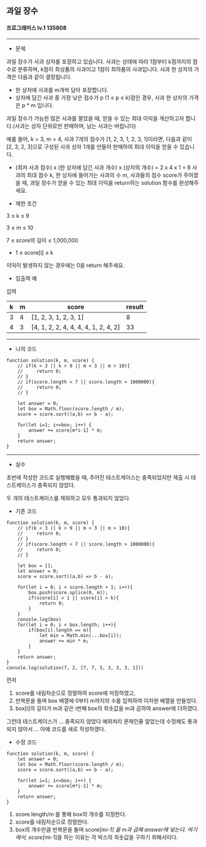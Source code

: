## 과일 장수
#### 프로그래머스 lv.1 135808
------
* 문제

과일 장수가 사과 상자를 포장하고 있습니다. 사과는 상태에 따라 1점부터 k점까지의 점수로 분류하며, k점이 최상품의 사과이고 1점이 최하품의 사과입니다. 사과 한 상자의 가격은 다음과 같이 결정됩니다.

 * 한 상자에 사과를 m개씩 담아 포장합니다.
 * 상자에 담긴 사과 중 가장 낮은 점수가 p (1 ≤ p ≤ k)점인 경우, 사과 한 상자의 가격은 p * m 입니다.

과일 장수가 가능한 많은 사과를 팔았을 때, 얻을 수 있는 최대 이익을 계산하고자 합니다.(사과는 상자 단위로만 판매하며, 남는 사과는 버립니다)

예를 들어, k = 3, m = 4, 사과 7개의 점수가 [1, 2, 3, 1, 2, 3, 1]이라면, 다음과 같이 [2, 3, 2, 3]으로 구성된 사과 상자 1개를 만들어 판매하여 최대 이익을 얻을 수 있습니다.

 * (최저 사과 점수) x (한 상자에 담긴 사과 개수) x (상자의 개수) = 2 x 4 x 1 = 8
사과의 최대 점수 k, 한 상자에 들어가는 사과의 수 m, 사과들의 점수 score가 주어졌을 때, 과일 장수가 얻을 수 있는 최대 이익을 return하는 solution 함수를 완성해주세요.


* 제한 조건

3 ≤ k ≤ 9

3 ≤ m ≤ 10

7 ≤ score의 길이 ≤ 1,000,000

 * 1 ≤ score[i] ≤ k

이익이 발생하지 않는 경우에는 0을 return 해주세요.


* 입출력 예

입력 

|k|m|score|result|
|----|------|-----|-----|
|3|4|[1, 2, 3, 1, 2, 3, 1]|8|
|4|3|[4, 1, 2, 2, 4, 4, 4, 4, 1, 2, 4, 2]|33|

-----

* 나의 코드
```
function solution(k, m, score) {
    // if(k < 3 || k > 9 || m < 3 || m > 10){
    //     return 0;
    // }
    // if(score.length < 7 || score.length > 1000000){
    //     return 0;
    // }
    
    let answer = 0;
    let box = Math.floor(score.length / m);
    score = score.sort((a,b) => b - a);
    
    for(let i=1; i<=box; i++) {
        answer += score[m*i-1] * m;
    }
    return answer;
}

```
----
* 실수

초반에 작성한 코드로 실행해봤을 때, 주어진 테스트케이스는 충족되었지만 제출 시 테스트케이스가 충족되지 않았다.

두 개의 테스트케이스를 제외하고 모두 통과되지 않았다.

* 기존 코드

```
function solution(k, m, score) {
    // if(k < 3 || k > 9 || m < 3 || m > 10){
    //     return 0;
    // }
    // if(score.length < 7 || score.length > 1000000){
    //     return 0;
    // }
    
    let box = [];
    let answer = 0;
    score = score.sort((a,b) => b - a);
    
    for(let i = 0; i < score.length + 1; i++){
        box.push(score.splice(0, m));
        if(score[i] < 1 || score[i] > k){
            return 0;
        }
    }
    console.log(box)
    for(let i = 0; i < box.length; i++){
        if(box[i].length == m){
            let min = Math.min(...box[i]);
            answer += min * m;
        }
    }
    return answer;
}
console.log(solution(7, 2, [7, 7, 5, 3, 3, 3, 1]))

```

먼저 
1. score를 내림차순으로 정렬하여 score에 저장하였고, 
2. 반복문을 돌며 box 배열에 0부터 m까지의 수를 입력하여 이차원 배열을 만들었다.
3. box[i]의 길이가 m과 같은 i번째 box의 최솟값을 m과 곱하여 answer에 더하였다.

그런데 테스트케이스가 ... 충족되지 않았다 예외처리 문제인줄 알았는데 수정해도 통과되지 않아서 ... 아예 코드를 새로 작성하였다.

* 수정 코드

```
function solution(k, m, score) {
    let answer = 0;
    let box = Math.floor(score.length / m);
    score = score.sort((a,b) => b - a);
    
    for(let i=1; i<=box; i++) {
        answer += score[m*i-1] * m;
    }
    return answer;
}

```

1. score.length/m 를 통해 box의 개수를 지정한다.
2. score를 내림차순으로 정렬한다.
3. box의 개수만큼 반복문을 돌며 score[m*i-1] 을 m과 곱해 answer에 넣는다. 여기에서, score[m*i-1]을 하는 이유는 각 박스의 최솟값을 구하기 위해서이다.
